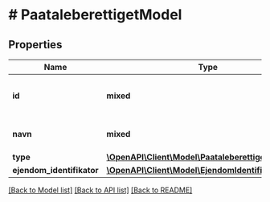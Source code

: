 # # PaataleberettigetModel

## Properties

Name | Type | Description | Notes
------------ | ------------- | ------------- | -------------
**id** | **mixed** | CVR-nummer eller fødselsdato | [optional]
**navn** | **mixed** | Navn på virksomhed eller person | [optional]
**type** | [**\OpenAPI\Client\Model\PaataleberettigetTypeEnum**](PaataleberettigetTypeEnum.md) |  | [optional]
**ejendom_identifikator** | [**\OpenAPI\Client\Model\EjendomIdentifikatorModel**](EjendomIdentifikatorModel.md) |  | [optional]

[[Back to Model list]](../../README.md#models) [[Back to API list]](../../README.md#endpoints) [[Back to README]](../../README.md)
